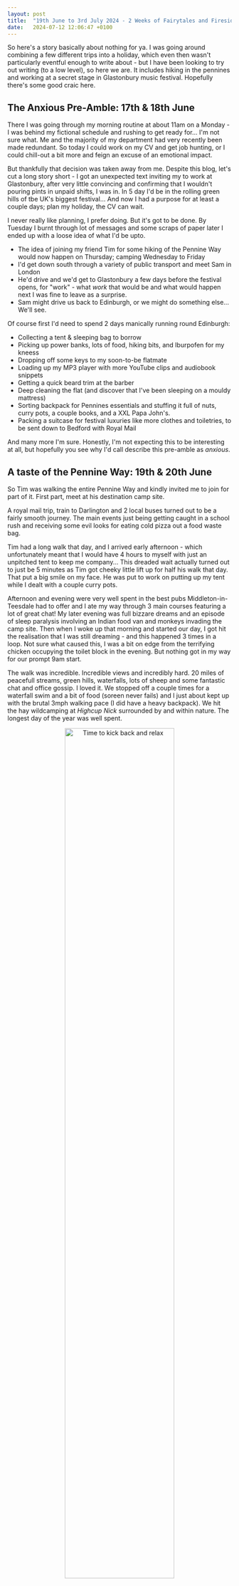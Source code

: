 ```yaml
---
layout: post
title:  "19th June to 3rd July 2024 - 2 Weeks of Fairytales and Firesides"
date:   2024-07-12 12:06:47 +0100
---
```


So here's a story basically about nothing for ya. I was going around combining a few different trips into a holiday, which even then wasn't particularly eventful enough to write about - but I have been looking to try out writing (to a low level), so here we are. It includes hiking in the pennines and working at a secret stage in Glastonbury music festival. Hopefully there's some good craic here.

## The Anxious Pre-Amble: 17th & 18th June

There I was going through my morning routine at about 11am on a Monday - I was behind my fictional schedule and rushing to get ready for... I'm not sure what. Me and the majority of my department had very recently been made redundant. So today I could work on my CV and get job hunting, or I could chill-out a bit more and feign an excuse of an emotional impact.

But thankfully that decision was taken away from me. Despite this blog, let's cut a long story short - I got an unexpected text inviting my to work at Glastonbury, after very little convincing and confirming that I wouldn't pouring pints in unpaid shifts, I was in. In 5 day I'd be in the rolling green hills of tbe UK's biggest festival... And now I had a purpose for at least a couple days; plan my holiday, the CV can wait.

I never really like planning, I prefer doing. But it's got to be done. By Tuesday I burnt through lot of messages and some scraps of paper later I ended up with a loose idea of what I'd be upto.

- The idea of joining my friend Tim for some hiking of the Pennine Way would now happen on Thursday; camping Wednesday to Friday
- I'd get down south through a variety of public transport and meet Sam in London
- He'd drive and we'd get to Glastonbury a few days before the festival opens, for "work" - what *work* that would be and what would happen next I was fine to leave as a surprise.
- Sam might drive us back to Edinburgh, or we might do something else... We'll see.

Of course first I'd need to spend 2 days manically running round Edinburgh:

- Collecting a tent & sleeping bag to borrow
- Picking up power banks, lots of food, hiking bits, and Iburpofen for my kneess
- Dropping off some keys to my soon-to-be flatmate
- Loading up my MP3 player with more YouTube clips and audiobook snippets
- Getting a quick beard trim at the barber
- Deep cleaning the flat (and discover that I've been sleeping on a mouldy mattress)
- Sorting backpack for Pennines essentials and stuffing it full of nuts, curry pots, a couple books, and a XXL Papa John's.
- Packing a suitcase for festival luxuries like more clothes and toiletries, to be sent down to Bedford with Royal Mail

And many more I'm sure. Honestly, I'm not expecting this to be interesting at all, but hopefully you see why I'd call describe this pre-amble as *anxious*.

## A taste of the Pennine Way: 19th & 20th June

So Tim was walking the entire Pennine Way and kindly invited me to join for part of it. First part, meet at his destination camp site.

A royal mail trip, train to Darlington and 2 local buses turned out to be a fairly smooth journey. The main events just being getting caught in a school rush and receiving some evil looks for eating cold pizza out a food waste bag.

Tim had a long walk that day, and I arrived early afternoon - which unfortunately meant that I would have 4 hours to myself with just an unpitched tent to keep me company... This dreaded wait actually turned out to just be 5 minutes as Tim got cheeky little lift up for half his walk that day. That put a big smile on my face. He was put to work on putting up my tent while I dealt with a couple curry pots.

Afternoon and evening were very well spent in the best pubs Middleton-in-Teesdale had to offer and I ate my way through 3 main courses featuring a lot of great chat! My later evening was full bizzare dreams and an episode of sleep paralysis involving an Indian food van and monkeys invading the camp site. Then when I woke up that morning and started our day, I got hit the realisation that I was still dreaming - and this happened 3 times in a loop. Not sure what caused this, I was a bit on edge from the terrifying chicken occupying the toilet block in the evening. But nothing got in my way for our prompt 9am start.

The walk was incredible. Incredible views and incredibly hard. 20 miles of peacefull streams, green hills, waterfalls, lots of sheep and some fantastic chat and office gossip. I loved it. We stopped off a couple times for a waterfall swim and a bit of food (soreen never fails) and I just about kept up with the brutal 3mph walking pace (I did have a heavy backpack). We hit the hay wildcamping at *Highcup Nick* surrounded by and within nature. The longest day of the year was well spent.

<div style="text-align: center;">
    <img src="\assets\imgs\gallery\IMG_20240620_192850.jpg" alt="Time to kick back and relax" width="70%"/>
</div>

AIDAN PUT THE VIDEO OF ME FALLING OVER HERE.

## Another change of scenery: 21st & 22nd June

Now, we were actually able to work a bit of magic into our planing. Me and Tim walked a few miles into Dufton and to a certain rendezvous point cafe where Sam drove through to from Durham and joined us. We stayed for some tea and scran and I was into Sam's car; my hiking boots were off, and Tim was left to carry on his walk. I was very greatful that Sam drove about an hour and a half out of his way to pick us up and drive down South.

Despite Sam's plans in London, we stopped off in my regular Bedford pub where I used to work. We met some friends of mine, had lots of food and drinks, and then stayed the night at theirs. The next day had a supermarket trip, a cafe stop, a bit of a roadtrip, and then we were there in Glastonbury.

First things first was an intense amount of faff. We met some of the crew who were in a frantic state as a few things went wrong and security had increased. We were stuck in what felt like the river-crossing riddle with a fox, a chicken, and some grain... Resolved eventually by sneaking a few crew members in and leaving some cars behind for a day. Very confusing and I still don't really understand it. But, we were in and it was only late afternoon. We found our commune, set up our tents, met some more crew, explored the empty festival and I spent the evening sat around the fire meeting some extraordinary people.

## The Underground Irish Piano Bar: 23rd - 25th June

I didn't learn much about what I'd be doing before arriving, and it wasn't even clear 2 days after arriving. But what I did know was that I was to be part of the *The Underground Piano Bar*:

- This is a well-fabled hidden stage at Glastonbury Music Festival which has been going on for I think 30 years now.
- The entertainment consists of a concoction of music, poetry, theatre, storytelling, and anything Irish. Many acts are booked, but open mic contributions inevitably appear too - even I could be offered!
- The stage itself is hidden in the forest; a big hole in the ground with a make shift stage and seats made from logs, covered by a blacked out wooden ceiling and lit by hanging candles.
- The stage seats about 60 people, but every year word travels fast about a hidden stage and there can be queues lasting hours to try and get one of these magic seats.
- Our location was secret; no one is permitted to tell others about this and if asked - we'd be encouraged to lie.

On that note, considering it's so hidden I really shouldn't be blogging about this... Oh well, I don't expect anyone to read this.

Anyway - I'd be a generic dogsbody, filling in where needed for maybe a couple hours a day to help build the stage and maybe be pulled in as a bouncer when we open.

For two days I spent living life on the slow. Sleeping well, spending the days reading, chatting, chilling, and spending the evenings at the fireside. I did maybe an hour of work in this time to patch some holes in a wall. It almost sounds wholesome.

The fireside was always an experience. It would be a thundering circus of excentric stories and improntu Irish folk songs, including an *Irish Buck* jumping with joy at telling his own tales, riddles, and jokes. There was me between it all pointlessly trying to have a normal conversation. I was even once on the hearing end of a haunting redention of the Pied Piper story featuring slavery, child traficking, and opium... And that was at 11am when I was looking for work. Everyone here is a character. I quite enjoyed this life.

## The Music Arrives: 26th & 27th June

Wednesday is when the gates open and the festival starts. It was so strange seeing our peaceful green hills and vibrant empty stage spaces now being swarmed with people and parties. And there was a dramatic change in tune; long gone were my chillout times as there was the constant sound of 5 different music stages blaring together into an ongoing car crash of a soundscape.

But I'm more than happy to get involved. These days I was floating through music stages, continuing random odd jobs, chilling, more music, more drinks, bit of raving, fireside chilling, music and repeat - in no particular order. We even met someone who is Steve Angello's mate and runs his label, and an artist who ghost-produces for Timmy Trumpet, Hybrid Minds, Gordon City and more (there's another secret out), while we were taking shade under a recycled plastic turtle.

I'm against pop and chart music, but to my surprise Glastonbury was well accomodating to this. Across this Wednesday and Thursday I saw and have a lot of love for the following acts:

- Afriquoi
- Daniel Avery DJ Set (from outside the tent)
- Fulu Miziki
- Kurupt FM
- Opening ceremony
- A dance class of sorts, possible Salsa
- And many others too...

Back home the stories around the fire continued, I could even see that these storytellers got a bit nervous at times and had the stories well rehearsed. The forced-links between were getting desperate - "oh ye alright there lad? Whatcha doing, drinking tea? Tell you what - I was once drinking coffee. Ya know where? Madagascar! {strap in for a super crazy storytime}". I didn't mind at all, as long as I wasn't hungry.

## The Hole Opens: 28th - 30th June

This is when things got wobbly.

- Making the most of my time here, seeing a ridiculous number of acts
- Wondering around by myself, checking out the chilled out acoustic green stages.
- A lot people were saving their energy, I then saw why.
- And at midnight, we opened. I never could have dreamt of what I saw next (fanny flaps etc). 4am was early??!
- Fear kicked in with not actually being allowed in

Friday:

- Andrew Maxwell Morris + other chilled out cafe green stages
- Zawose Queens
- Cat Capers
- Circus

Saturday:

- Eric Prydz
- Heilung
- Lankum
- Nubiyan Twist

Sunday:

- Psychadelic Porn Crumpets
- Justice
- The Scratch
- <hip hop stuff at Strummerville>

I was keeping to my policy of <blah blah blah staying away from mainstage>.

I can summarise the hole three very short videos.

<div style="text-align: center;">

<video height="360" controls>
  <source src="\assets\vids\VID_20240629_010000.mp4" type="video/mp4">
  Your browser does not support the video tag.
</video>

<video height="360" controls>
  <source src="\assets\vids\VID_20240629_011438.mp4" type="video/mp4">
  Your browser does not support the video tag.
</video>

<video height="360" controls>
  <source src="\assets\vids\VID_20240630_050614.mp4" type="video/mp4">
  Your browser does not support the video tag.
</video>

</div>

The fairytale was running thin and reality was kicking in. The campsite was getting fuller and fuller, the compost toilets were worryingly full. I couldn't possibly stomach another warm beer.

## Slowly Back to Thistle 1st & 2nd July

Back home to the mouldy mattress. (I slept really well in a tent, sleeping bag, and mat - so may as well continue).

The Irish Buck jumping and flapping around all about father ted.
